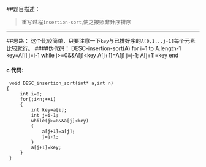 ##题目描述：
>重写过程`insertion-sort`,使之按照非升序排序

-------
##思路：
这个比较简单，只要注意一下`key`与已排好序的`A[0,1...j-1]`每个元素比较就行。
####伪代码：
	DESC-insertion-sort(A)
		for i=1 to A.length-1
	  		key=A[i]
	  		j=i-1
	  		while j>=0&&A[j]<key
				A[j+1]=A[j]
				j=j-1;
			A[j+1]=key
	end
	
#### c 代码:
	 void DESC_insertion_sort(int* a,int n)
 	{
		 int i=0;
		 for(;i<n;++i)
		 {
			 int key=a[i];
			 int j=i-1;
			 while(j>=0&&a[j]<key)
			 {
				 a[j+1]=a[j];
				 j=j-1;
			 }
			 a[j+1]=key;
		 }
	 }